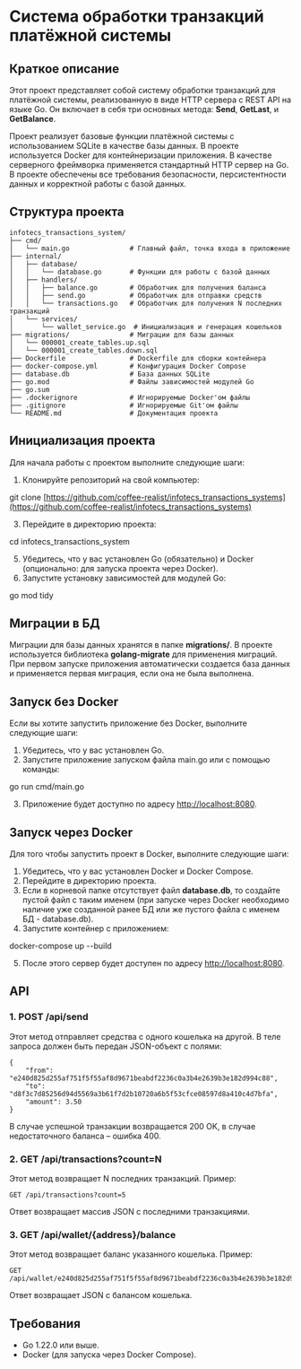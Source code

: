 Cистема обработки транзакций платёжной системы
======================================================================
Краткое описание
----------------
Этот проект представляет собой систему обработки транзакций для платёжной системы, реализованную в виде HTTP сервера с REST API на языке Go. Он включает в себя три основных метода: **Send**, **GetLast**, и **GetBalance**.

Проект реализует базовые функции платёжной системы с использованием SQLite в качестве базы данных. В проекте используется Docker для контейнеризации приложения. В качестве серверного фреймворка применяется стандартный HTTP сервер на Go. В проекте обеспечены все требования безопасности, персистентности данных и корректной работы с базой данных.

Структура проекта
-----------------

    infotecs_transactions_system/
    ├── cmd/
    │   └── main.go               # Главный файл, точка входа в приложение
    ├── internal/
    │   ├── database/
    │   │   └── database.go       # Функции для работы с базой данных
    │   ├── handlers/
    │   │   ├── balance.go        # Обработчик для получения баланса
    │   │   ├── send.go           # Обработчик для отправки средств
    │   │   └── transactions.go   # Обработчик для получения N последних транзакций
    │   └── services/
    │       └── wallet_service.go  # Инициализация и генерация кошельков
    ├── migrations/               # Миграции для базы данных
    │   └── 000001_create_tables.up.sql
    │   └── 000001_create_tables.down.sql
    ├── Dockerfile                # Dockerfile для сборки контейнера
    ├── docker-compose.yml        # Конфигурация Docker Compose
    ├── database.db               # База данных SQLite
    ├── go.mod                    # Файлы зависимостей модулей Go
    ├── go.sum                    
    ├── .dockerignore             # Игнорируемые Docker'ом файлы       
    ├── .gitignore                # Игнорируемые Git'ом файлы   
    └── README.md                 # Документация проекта


Инициализация проекта
---------------------

Для начала работы с проектом выполните следующие шаги:

1.  Клонируйте репозиторий на свой компьютер:

git clone [https://github.com/coffee-realist/infotecs_transactions_systems](https://github.com/coffee-realist/infotecs_transactions_systems)

3.  Перейдите в директорию проекта:

cd infotecs\_transactions\_system

5.  Убедитесь, что у вас установлен Go (обязательно) и Docker (опционально: для запуска проекта через Docker).
6.  Запустите установку зависимостей для модулей Go:

go mod tidy


Миграции в БД
--------

Миграции для базы данных хранятся в папке **migrations/**. В проекте используется библиотека **golang-migrate** для применения миграций. При первом запуске приложения автоматически создается база данных и применяется первая миграция, если она не была выполнена.

Запуск без Docker
-----------------

Если вы хотите запустить приложение без Docker, выполните следующие шаги:

1.  Убедитесь, что у вас установлен Go.
2.  Запустите приложение запуском файла main.go или с помощью команды:

go run cmd/main.go


3.   Приложение будет доступно по адресу [http://localhost:8080](http://localhost:8080).

Запуск через Docker
-------------------

Для того чтобы запустить проект в Docker, выполните следующие шаги:

1.  Убедитесь, что у вас установлен Docker и Docker Compose.
2.  Перейдите в директорию проекта.
3.  Если в корневой папке отсутствует файл **database.db**, то создайте пустой файл с таким именем (при запуске через Docker необходимо наличие уже созданной ранее БД или же пустого файла с именем БД - database.db).
4.  Запустите контейнер с приложением:

docker-compose up --build

5.  После этого сервер будет доступен по адресу [http://localhost:8080](http://localhost:8080).


API
---

### 1\. POST /api/send

Этот метод отправляет средства с одного кошелька на другой. В теле запроса должен быть передан JSON-объект с полями:

    {
        "from": "e240d825d255af751f5f55af8d9671beabdf2236c0a3b4e2639b3e182d994c88",
        "to": "d8f3c7d85256d94d5569a3b61f7d2b10720a6b5f53cfce08597d8a410c4d7bfa",
        "amount": 3.50
    }


В случае успешной транзакции возвращается 200 OK, в случае недостаточного баланса – ошибка 400.

### 2\. GET /api/transactions?count=N

Этот метод возвращает N последних транзакций. Пример:

    GET /api/transactions?count=5


Ответ возвращает массив JSON с последними транзакциями.

### 3\. GET /api/wallet/{address}/balance

Этот метод возвращает баланс указанного кошелька. Пример:

    GET /api/wallet/e240d825d255af751f5f55af8d9671beabdf2236c0a3b4e2639b3e182d994c88/balance


Ответ возвращает JSON с балансом кошелька.

Требования
----------

*   Go 1.22.0 или выше.
*   Docker (для запуска через Docker Compose).
